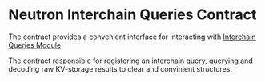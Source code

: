 # Neutron Interchain Queries Contract

The contract provides a convenient interface for interacting with [Interchain Queries Module](https://github.com/neutron-org/gaia-wasm-zone/tree/master/x/interchainqueries).

The contract responsible for registering an interchain query, querying and decoding raw KV-storage results to clear and convinient structures.